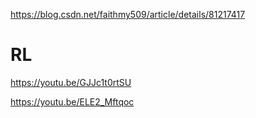 https://blog.csdn.net/faithmy509/article/details/81217417





# RL
https://youtu.be/GJJc1t0rtSU

https://youtu.be/ELE2_Mftqoc





























































































